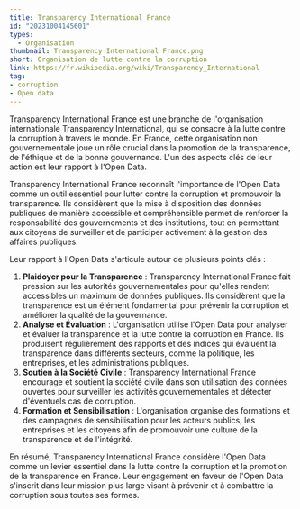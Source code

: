 ```yaml
---
title: Transparency International France
id: "20231004145601"
types:
  - Organisation
thumbnail: Transparency International France.png
short: Organisation de lutte contre la corruption 
link: https://fr.wikipedia.org/wiki/Transparency_International
tag:
- corruption
- Open data
---
```

Transparency International France est une branche de l'organisation internationale Transparency International, qui se consacre à la lutte contre la corruption à travers le monde. En France, cette organisation non gouvernementale joue un rôle crucial dans la promotion de la transparence, de l'éthique et de la bonne gouvernance. L'un des aspects clés de leur action est leur rapport à l'Open Data.

Transparency International France reconnaît l'importance de l'Open Data comme un outil essentiel pour lutter contre la corruption et promouvoir la transparence. Ils considèrent que la mise à disposition des données publiques de manière accessible et compréhensible permet de renforcer la responsabilité des gouvernements et des institutions, tout en permettant aux citoyens de surveiller et de participer activement à la gestion des affaires publiques.

Leur rapport à l'Open Data s'articule autour de plusieurs points clés :

1.  **Plaidoyer pour la Transparence** : Transparency International France fait pression sur les autorités gouvernementales pour qu'elles rendent accessibles un maximum de données publiques. Ils considèrent que la transparence est un élément fondamental pour prévenir la corruption et améliorer la qualité de la gouvernance.
2.  **Analyse et Évaluation** : L'organisation utilise l'Open Data pour analyser et évaluer la transparence et la lutte contre la corruption en France. Ils produisent régulièrement des rapports et des indices qui évaluent la transparence dans différents secteurs, comme la politique, les entreprises, et les administrations publiques.
3.  **Soutien à la Société Civile** : Transparency International France encourage et soutient la société civile dans son utilisation des données ouvertes pour surveiller les activités gouvernementales et détecter d'éventuels cas de corruption.
4.  **Formation et Sensibilisation** : L'organisation organise des formations et des campagnes de sensibilisation pour les acteurs publics, les entreprises et les citoyens afin de promouvoir une culture de la transparence et de l'intégrité.

En résumé, Transparency International France considère l'Open Data comme un levier essentiel dans la lutte contre la corruption et la promotion de la transparence en France. Leur engagement en faveur de l'Open Data s'inscrit dans leur mission plus large visant à prévenir et à combattre la corruption sous toutes ses formes.
